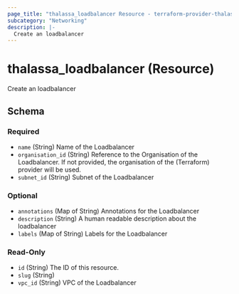 ```yaml
---
page_title: "thalassa_loadbalancer Resource - terraform-provider-thalassa"
subcategory: "Networking"
description: |-
  Create an loadbalancer
---
```


# thalassa_loadbalancer (Resource)

Create an loadbalancer


<!-- schema generated by tfplugindocs -->
## Schema

### Required

- `name` (String) Name of the Loadbalancer
- `organisation_id` (String) Reference to the Organisation of the Loadbalancer. If not provided, the organisation of the (Terraform) provider will be used.
- `subnet_id` (String) Subnet of the Loadbalancer

### Optional

- `annotations` (Map of String) Annotations for the Loadbalancer
- `description` (String) A human readable description about the loadbalancer
- `labels` (Map of String) Labels for the Loadbalancer

### Read-Only

- `id` (String) The ID of this resource.
- `slug` (String)
- `vpc_id` (String) VPC of the Loadbalancer


